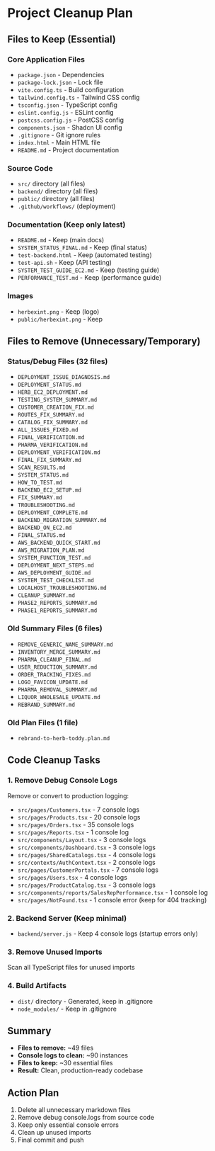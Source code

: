 # Project Cleanup Plan

## Files to Keep (Essential)

### Core Application Files
- `package.json` - Dependencies
- `package-lock.json` - Lock file
- `vite.config.ts` - Build configuration
- `tailwind.config.ts` - Tailwind CSS config
- `tsconfig.json` - TypeScript config
- `eslint.config.js` - ESLint config
- `postcss.config.js` - PostCSS config
- `components.json` - Shadcn UI config
- `.gitignore` - Git ignore rules
- `index.html` - Main HTML file
- `README.md` - Project documentation

### Source Code
- `src/` directory (all files)
- `backend/` directory (all files)
- `public/` directory (all files)
- `.github/workflows/` (deployment)

### Documentation (Keep only latest)
- `README.md` - Keep (main docs)
- `SYSTEM_STATUS_FINAL.md` - Keep (final status)
- `test-backend.html` - Keep (automated testing)
- `test-api.sh` - Keep (API testing)
- `SYSTEM_TEST_GUIDE_EC2.md` - Keep (testing guide)
- `PERFORMANCE_TEST.md` - Keep (performance guide)

### Images
- `herbexint.png` - Keep (logo)
- `public/herbexint.png` - Keep

## Files to Remove (Unnecessary/Temporary)

### Status/Debug Files (32 files)
- `DEPLOYMENT_ISSUE_DIAGNOSIS.md`
- `DEPLOYMENT_STATUS.md`
- `HERB_EC2_DEPLOYMENT.md`
- `TESTING_SYSTEM_SUMMARY.md`
- `CUSTOMER_CREATION_FIX.md`
- `ROUTES_FIX_SUMMARY.md`
- `CATALOG_FIX_SUMMARY.md`
- `ALL_ISSUES_FIXED.md`
- `FINAL_VERIFICATION.md`
- `PHARMA_VERIFICATION.md`
- `DEPLOYMENT_VERIFICATION.md`
- `FINAL_FIX_SUMMARY.md`
- `SCAN_RESULTS.md`
- `SYSTEM_STATUS.md`
- `HOW_TO_TEST.md`
- `BACKEND_EC2_SETUP.md`
- `FIX_SUMMARY.md`
- `TROUBLESHOOTING.md`
- `DEPLOYMENT_COMPLETE.md`
- `BACKEND_MIGRATION_SUMMARY.md`
- `BACKEND_ON_EC2.md`
- `FINAL_STATUS.md`
- `AWS_BACKEND_QUICK_START.md`
- `AWS_MIGRATION_PLAN.md`
- `SYSTEM_FUNCTION_TEST.md`
- `DEPLOYMENT_NEXT_STEPS.md`
- `AWS_DEPLOYMENT_GUIDE.md`
- `SYSTEM_TEST_CHECKLIST.md`
- `LOCALHOST_TROUBLESHOOTING.md`
- `CLEANUP_SUMMARY.md`
- `PHASE2_REPORTS_SUMMARY.md`
- `PHASE1_REPORTS_SUMMARY.md`

### Old Summary Files (6 files)
- `REMOVE_GENERIC_NAME_SUMMARY.md`
- `INVENTORY_MERGE_SUMMARY.md`
- `PHARMA_CLEANUP_FINAL.md`
- `USER_REDUCTION_SUMMARY.md`
- `ORDER_TRACKING_FIXES.md`
- `LOGO_FAVICON_UPDATE.md`
- `PHARMA_REMOVAL_SUMMARY.md`
- `LIQUOR_WHOLESALE_UPDATE.md`
- `REBRAND_SUMMARY.md`

### Old Plan Files (1 file)
- `rebrand-to-herb-toddy.plan.md`

## Code Cleanup Tasks

### 1. Remove Debug Console Logs
Remove or convert to production logging:
- `src/pages/Customers.tsx` - 7 console logs
- `src/pages/Products.tsx` - 20 console logs
- `src/pages/Orders.tsx` - 35 console logs
- `src/pages/Reports.tsx` - 1 console log
- `src/components/Layout.tsx` - 3 console logs
- `src/components/Dashboard.tsx` - 3 console logs
- `src/pages/SharedCatalogs.tsx` - 4 console logs
- `src/contexts/AuthContext.tsx` - 2 console logs
- `src/pages/CustomerPortals.tsx` - 7 console logs
- `src/pages/Users.tsx` - 4 console logs
- `src/pages/ProductCatalog.tsx` - 3 console logs
- `src/components/reports/SalesRepPerformance.tsx` - 1 console log
- `src/pages/NotFound.tsx` - 1 console error (keep for 404 tracking)

### 2. Backend Server (Keep minimal)
- `backend/server.js` - Keep 4 console logs (startup errors only)

### 3. Remove Unused Imports
Scan all TypeScript files for unused imports

### 4. Build Artifacts
- `dist/` directory - Generated, keep in .gitignore
- `node_modules/` - Keep in .gitignore

## Summary
- **Files to remove:** ~49 files
- **Console logs to clean:** ~90 instances
- **Files to keep:** ~30 essential files
- **Result:** Clean, production-ready codebase

## Action Plan
1. Delete all unnecessary markdown files
2. Remove debug console.logs from source code
3. Keep only essential console errors
4. Clean up unused imports
5. Final commit and push
